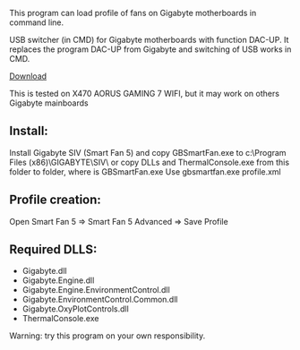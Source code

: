 This program can load profile of fans on Gigabyte motherboards in command line.

USB switcher (in CMD) for Gigabyte motherboards with function DAC-UP. 
It replaces the program DAC-UP from Gigabyte and switching of USB works in CMD.

[Download](https://github.com/mz10/GigabyteFanProfiles/blob/master/GBSmartFan/bin/Release/GBSmartFan.exe?raw=true)

This is tested on X470 AORUS GAMING 7 WIFI, but it may work on others Gigabyte mainboards

## Install:
Install Gigabyte SIV (Smart Fan 5) and copy GBSmartFan.exe to c:\Program Files (x86)\GIGABYTE\SIV\ or copy DLLs and ThermalConsole.exe from this folder to folder, where is GBSmartFan.exe
Use gbsmartfan.exe profile.xml

## Profile creation:
Open Smart Fan 5 => Smart Fan 5 Advanced => Save Profile

## Required DLLS:

* Gigabyte.dll
* Gigabyte.Engine.dll
* Gigabyte.Engine.EnvironmentControl.dll
* Gigabyte.EnvironmentControl.Common.dll
* Gigabyte.OxyPlotControls.dll
* ThermalConsole.exe

Warning: try this program on your own responsibility.
